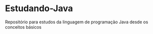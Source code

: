 # Estudando-Java
Repositório para estudos da linguagem de programação Java desde os conceitos básicos
